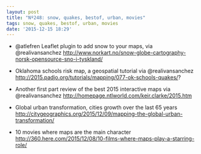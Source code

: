 ```yaml
---
layout: post
title: "Nº248: snow, quakes, bestof, urban, movies"
tags: snow, quakes, bestof, urban, movies
date: '2015-12-15 18:29'
---
```


* @atlefren Leaflet plugin to add snow to your maps, via @realivansanchez
  http://www.norkart.no/snow-globe-cartography-norsk-opensource-sno-i-tyskland/

* Oklahoma schools risk map, a geospatial tutorial via @realivansanchez
  http://2015.padjo.org/tutorials/mapping/077-ok-schools-quakes/?

* Another first part review of the best 2015 interactive maps via @realivansanchez
  http://homepage.ntlworld.com/keir.clarke/2015.htm

* Global urban transformation, cities growth over the last 65 years
  http://citygeographics.org/2015/12/09/mapping-the-global-urban-transformation/

* 10 movies where maps are the main character
  http://360.here.com/2015/12/08/10-films-where-maps-play-a-starring-role/

